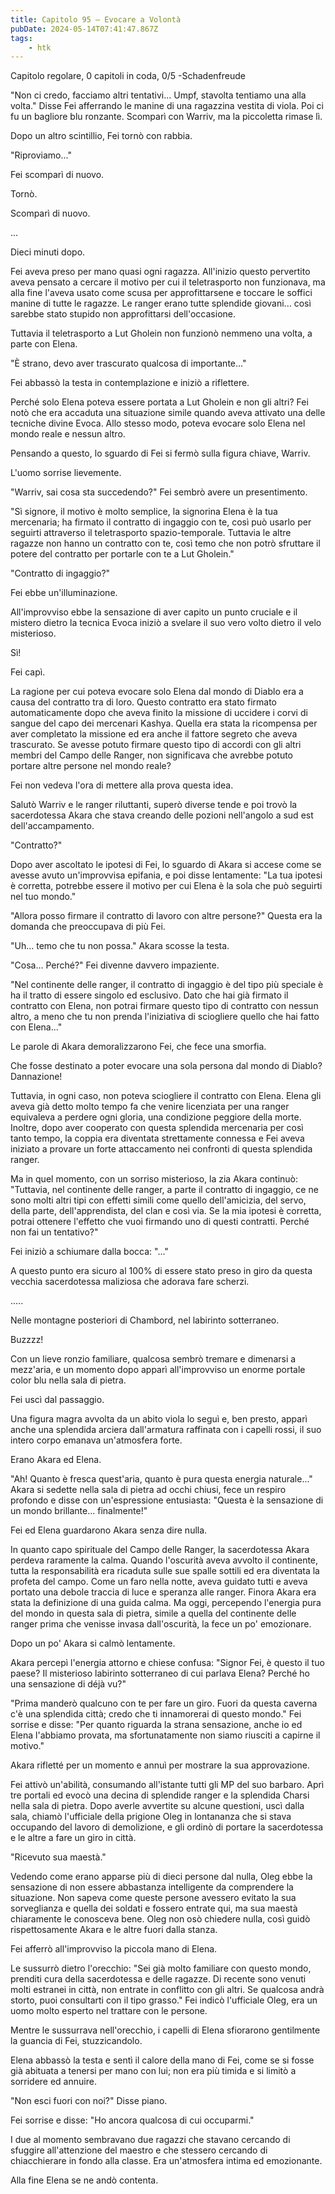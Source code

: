 ```yaml
---
title: Capitolo 95 – Evocare a Volontà
pubDate: 2024-05-14T07:41:47.867Z
tags:
    - htk
---
```


Capitolo regolare,
0 capitoli in coda, 0/5
-Schadenfreude

"Non ci credo, facciamo altri tentativi... Umpf, stavolta tentiamo una alla volta." Disse Fei afferrando le manine di una ragazzina vestita di viola. Poi ci fu un bagliore blu ronzante. Scomparì con Warriv, ma la piccoletta rimase lì.

Dopo un altro scintillio, Fei tornò con rabbia.

"Riproviamo..."

Fei scomparì di nuovo.

Tornò.

Scomparì di nuovo.

...

Dieci minuti dopo.

Fei aveva preso per mano quasi ogni ragazza. All'inizio questo pervertito aveva pensato a cercare il motivo per cui il teletrasporto non funzionava, ma alla fine l'aveva usato come scusa per approfittarsene e toccare le soffici manine di tutte le ragazze. Le ranger erano tutte splendide giovani... così sarebbe stato stupido non approfittarsi dell'occasione.

Tuttavia il teletrasporto a Lut Gholein non funzionò nemmeno una volta, a parte con Elena.

"È strano, devo aver trascurato qualcosa di importante..."

Fei abbassò la testa in contemplazione e iniziò a riflettere.

Perché solo Elena poteva essere portata a Lut Gholein e non gli altri? Fei notò che era accaduta una situazione simile quando aveva attivato una delle tecniche divine Evoca. Allo stesso modo, poteva evocare solo Elena nel mondo reale e nessun altro.

Pensando a questo, lo sguardo di Fei si fermò sulla figura chiave, Warriv.

L'uomo sorrise lievemente.

"Warriv, sai cosa sta succedendo?" Fei sembrò avere un presentimento.

"Sì signore, il motivo è molto semplice, la signorina Elena è la tua mercenaria; ha firmato il contratto di ingaggio con te, così può usarlo per seguirti attraverso il teletrasporto spazio-temporale. Tuttavia le altre ragazze non hanno un contratto con te, così temo che non potrò sfruttare il potere del contratto per portarle con te a Lut Gholein."

"Contratto di ingaggio?"

Fei ebbe un'illuminazione.

All'improvviso ebbe la sensazione di aver capito un punto cruciale e il mistero dietro la tecnica Evoca iniziò a svelare il suo vero volto dietro il velo misterioso.

Sì!

Fei capì.

La ragione per cui poteva evocare solo Elena dal mondo di Diablo era a causa del contratto tra di loro. Questo contratto era stato firmato automaticamente dopo che aveva finito la missione di uccidere i corvi di sangue del capo dei mercenari Kashya. Quella era stata la ricompensa per aver completato la missione ed era anche il fattore segreto che aveva trascurato. Se avesse potuto firmare questo tipo di accordi con gli altri membri del Campo delle Ranger, non significava che avrebbe potuto portare altre persone nel mondo reale?

Fei non vedeva l'ora di mettere alla prova questa idea.

Salutò Warriv e le ranger riluttanti, superò diverse tende e poi trovò la sacerdotessa Akara che stava creando delle pozioni nell'angolo a sud est dell'accampamento.

"Contratto?"

Dopo aver ascoltato le ipotesi di Fei, lo sguardo di Akara si accese come se avesse avuto un'improvvisa epifania, e poi disse lentamente: "La tua ipotesi è corretta, potrebbe essere il motivo per cui Elena è la sola che può seguirti nel tuo mondo."

"Allora posso firmare il contratto di lavoro con altre persone?" Questa era la domanda che preoccupava di più Fei.

"Uh... temo che tu non possa." Akara scosse la testa.

"Cosa... Perché?" Fei divenne davvero impaziente.

"Nel continente delle ranger, il contratto di ingaggio è del tipo più speciale è ha il tratto di essere singolo ed esclusivo. Dato che hai già firmato il contratto con Elena, non potrai firmare questo tipo di contratto con nessun altro, a meno che tu non prenda l'iniziativa di sciogliere quello che hai fatto con Elena..."

Le parole di Akara demoralizzarono Fei, che fece una smorfia.

Che fosse destinato a poter evocare una sola persona dal mondo di Diablo? Dannazione!

Tuttavia, in ogni caso, non poteva sciogliere il contratto con Elena. Elena gli aveva già detto molto tempo fa che venire licenziata per una ranger equivaleva a perdere ogni gloria, una condizione peggiore della morte. Inoltre, dopo aver cooperato con questa splendida mercenaria per così tanto tempo, la coppia era diventata strettamente connessa e Fei aveva iniziato a provare un forte attaccamento nei confronti di questa splendida ranger.

Ma in quel momento, con un sorriso misterioso, la zia Akara continuò: "Tuttavia, nel continente delle ranger, a parte il contratto di ingaggio, ce ne sono molti altri tipi con effetti simili come quello dell'amicizia, del servo, della parte, dell'apprendista, del clan e così via. Se la mia ipotesi è corretta, potrai ottenere l'effetto che vuoi firmando uno di questi contratti. Perché non fai un tentativo?"

Fei iniziò a schiumare dalla bocca: "..."

A questo punto era sicuro al 100% di essere stato preso in giro da questa vecchia sacerdotessa maliziosa che adorava fare scherzi.

.....

Nelle montagne posteriori di Chambord, nel labirinto sotterraneo.

Buzzzz!

Con un lieve ronzio familiare, qualcosa sembrò tremare e dimenarsi a mezz'aria, e un momento dopo apparì all'improvviso un enorme portale color blu nella sala di pietra.

Fei uscì dal passaggio.

Una figura magra avvolta da un abito viola lo seguì e, ben presto, apparì anche una splendida arciera dall'armatura raffinata con i capelli rossi, il suo intero corpo emanava un'atmosfera forte.

Erano Akara ed Elena.

"Ah! Quanto è fresca quest'aria, quanto è pura questa energia naturale..." Akara si sedette nella sala di pietra ad occhi chiusi, fece un respiro profondo e disse con un'espressione entusiasta: "Questa è la sensazione di un mondo brillante... finalmente!"

Fei ed Elena guardarono Akara senza dire nulla.

In quanto capo spirituale del Campo delle Ranger, la sacerdotessa Akara perdeva raramente la calma. Quando l'oscurità aveva avvolto il continente, tutta la responsabilità era ricaduta sulle sue spalle sottili ed era diventata la profeta del campo. Come un faro nella notte, aveva guidato tutti e aveva portato una debole traccia di luce e speranza alle ranger. Finora Akara era stata la definizione di una guida calma. Ma oggi, percependo l'energia pura del mondo in questa sala di pietra, simile a quella del continente delle ranger prima che venisse invasa dall'oscurità, la fece un po' emozionare.

Dopo un po' Akara si calmò lentamente.

Akara percepì l'energia attorno e chiese confusa: "Signor Fei, è questo il tuo paese? Il misterioso labirinto sotterraneo di cui parlava Elena? Perché ho una sensazione di déjà vu?"

"Prima manderò qualcuno con te per fare un giro. Fuori da questa caverna c'è una splendida città; credo che ti innamorerai di questo mondo." Fei sorrise e disse: "Per quanto riguarda la strana sensazione, anche io ed Elena l'abbiamo provata, ma sfortunatamente non siamo riusciti a capirne il motivo."

Akara rifletté per un momento e annuì per mostrare la sua approvazione.

Fei attivò un'abilità, consumando all'istante tutti gli MP del suo barbaro. Aprì tre portali ed evocò una decina di splendide ranger e la splendida Charsi nella sala di pietra. Dopo averle avvertite su alcune questioni, uscì dalla sala, chiamò l'ufficiale della prigione Oleg in lontananza che si stava occupando del lavoro di demolizione, e gli ordinò di portare la sacerdotessa e le altre a fare un giro in città.

"Ricevuto sua maestà."

Vedendo come erano apparse più di dieci persone dal nulla, Oleg ebbe la sensazione di non essere abbastanza intelligente da comprendere la situazione. Non sapeva come queste persone avessero evitato la sua sorveglianza e quella dei soldati e fossero entrate qui, ma sua maestà chiaramente le conosceva bene. Oleg non osò chiedere nulla, così guidò rispettosamente Akara e le altre fuori dalla stanza.

Fei afferrò all'improvviso la piccola mano di Elena.

Le sussurrò dietro l'orecchio: "Sei già molto familiare con questo mondo, prenditi cura della sacerdotessa e delle ragazze. Di recente sono venuti molti estranei in città, non entrate in conflitto con gli altri. Se qualcosa andrà storto, puoi consultarti con il tipo grasso." Fei indicò l'ufficiale Oleg, era un uomo molto esperto nel trattare con le persone.

Mentre le sussurrava nell'orecchio, i capelli di Elena sfiorarono gentilmente la guancia di Fei, stuzzicandolo.

Elena abbassò la testa e sentì il calore della mano di Fei, come se si fosse già abituata a tenersi per mano con lui; non era più timida e si limitò a sorridere ed annuire.

"Non esci fuori con noi?" Disse piano.

Fei sorrise e disse: "Ho ancora qualcosa di cui occuparmi."

I due al momento sembravano due ragazzi che stavano cercando di sfuggire all'attenzione del maestro e che stessero cercando di chiacchierare in fondo alla classe. Era un'atmosfera intima ed emozionante.

Alla fine Elena se ne andò contenta.




